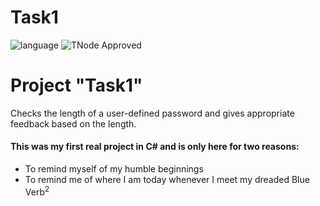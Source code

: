 # Task1  
![language](https://img.shields.io/badge/language-C%23-blue)
![TNode Approved](https://img.shields.io/badge/TNode-Approved-black)

# Project "Task1"

Checks the length of a user-defined password and gives appropriate feedback based on the length.

#### This was my first real project in C# and is only here for two reasons:

- To remind myself of my humble beginnings<br>
- To remind me of where I am today whenever I meet my dreaded Blue Verb<sup>2</sup>
